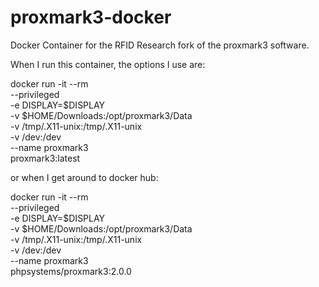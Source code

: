 # proxmark3-docker

Docker Container for the RFID Research fork of the proxmark3 software.

When I run this container, the options I use are:

docker run -it --rm \
--privileged \
-e DISPLAY=$DISPLAY \
-v $HOME/Downloads:/opt/proxmark3/Data \
-v /tmp/.X11-unix:/tmp/.X11-unix \
-v /dev:/dev \
--name proxmark3 \
proxmark3:latest


or when I get around to docker hub:

docker run -it --rm \
--privileged \
-e DISPLAY=$DISPLAY \
-v $HOME/Downloads:/opt/proxmark3/Data \
-v /tmp/.X11-unix:/tmp/.X11-unix \
-v /dev:/dev \
--name proxmark3 \
phpsystems/proxmark3:2.0.0


